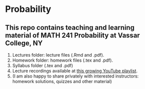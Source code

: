 # Probability

## This repo contains teaching and learning material of MATH 241 Probability at Vassar College, NY

1. Lectures folder: lecture files (.Rmd and .pdf).
2. Homework folder: homework files (.tex and .pdf).
3. Syllabus folder (.tex and .pdf)
4. Lecture recordings available at [this growing YouTube playlist](https://www.youtube.com/playlist?list=PL_lWxa4iVNt3gU0TquI6XQovxifmrm_kD).
5. (I am also happy to share privately with interested instructors: homework solutions, quizzes and other material)
